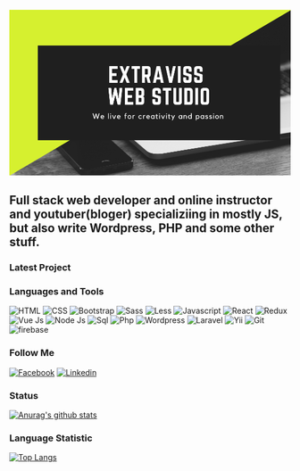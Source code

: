 [![Header](https://github.com/VardanDeveloper/vardandeveloper/blob/main/assets/Extraviss%20Web%20Studio.png)](https://itvlog.am/)

## Full stack web developer and online instructor and youtuber(bloger) specializiing in mostly JS, but also write Wordpress, PHP and some other stuff.

### Latest Project
<!-- YOTUBE:START -->
<!-- YOUTUBE:END -->
### Languages and Tools
![HTML](https://img.shields.io/badge/-HTML-black?style=for-the-badge&logo=html5)
![CSS](https://img.shields.io/badge/-Css-black?style=for-the-badge&logo=css3)
![Bootstrap](https://img.shields.io/badge/-Bootstrap-black?style=for-the-badge&lossgo=Bootstrap)
![Sass](https://img.shields.io/badge/-Sass-black?style=for-the-badge&logo=Sass)
![Less](https://img.shields.io/badge/-Less-black?style=for-the-badge&logo=less)
![Javascript](https://img.shields.io/badge/-Javascript-black?style=for-the-badge&logo=javascript)
![React](https://img.shields.io/badge/-React-black?style=for-the-badge&logo=react)
![Redux](https://img.shields.io/badge/-Redux-black?style=for-the-badge&logo=Redux)
![Vue Js](https://img.shields.io/badge/-Vue-black?style=for-the-badge&logo=vue.js)
![Node Js](https://img.shields.io/badge/-Node-black?style=for-the-badge&logo=node.js)
![Sql](https://img.shields.io/badge/-Sql-black?style=for-the-badge&logo=MySql)
![Php](https://img.shields.io/badge/-Php-black?style=for-the-badge&logo=php)
![Wordpress](https://img.shields.io/badge/-Wordpress-black?style=for-the-badge&logo=Wordpress)
![Laravel](https://img.shields.io/badge/-Laravel-black?style=for-the-badge&logo=Laravel)
![Yii](https://img.shields.io/badge/-Yii-black?style=for-the-badge&logo=Yii2.0.39)
![Git](https://img.shields.io/badge/-Git-black?style=for-the-badge&logo=Git)
![firebase](https://img.shields.io/badge/-firebase-black?style=for-the-badge&logo=firebase)


### Follow Me

[![Facebook](https://img.shields.io/badge/-Facebook-black?style=for-the-badge&logo=Facebook)](https://www.facebook.com/EXtravissDevelopement)
[![Linkedin](https://img.shields.io/badge/-Linkedin-black?style=for-the-badge&logo=Linkedin)](https://www.linkedin.com/in/vardandev/)

### Status

[![Anurag's github stats](https://github-readme-stats.vercel.app/api?username=vardandeveloper&show_icons=true&theme=radical)](https://github.com/VardanDeveloper)


### Language Statistic

[![Top Langs](https://github-readme-stats.vercel.app/api/top-langs/?username=vardandeveloper&layout=compact)](https://github.com/VardanDeveloper)
